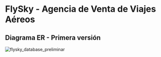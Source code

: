 # FlySky - Agencia de Venta de Viajes Aéreos

## Diagrama ER - Primera versión

![flysky_database_preliminar](https://github.com/victorManuelMarquez/flysky/assets/107000454/a0bdca8f-03c7-4083-b859-33e372293385)
